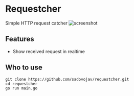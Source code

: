 # Requestcher

Simple HTTP request catcher
![screenshot](https://user-images.githubusercontent.com/9282021/203162163-6594b7ad-07cc-4e55-afce-ff3e0424ba6e.jpg)

## Features

* Show received request in realtime

## Who to use

```shell script
git clone https://github.com/sadovojav/requestcher.git
cd requestcher
go run main.go
```
